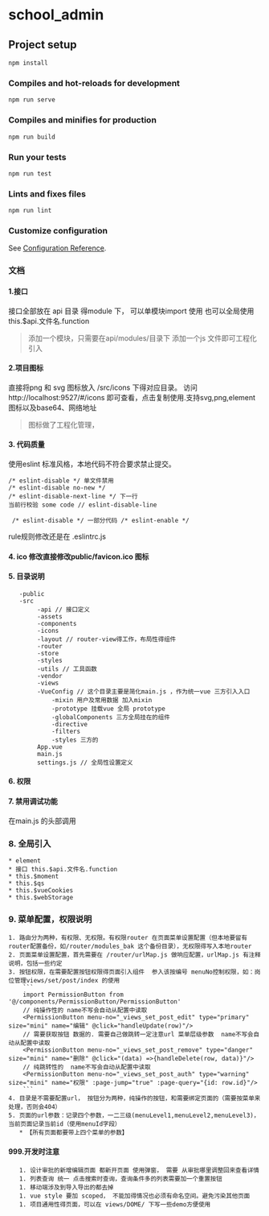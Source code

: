 # school_admin

## Project setup
```
npm install
```

### Compiles and hot-reloads for development
```
npm run serve
```

### Compiles and minifies for production
```
npm run build
```

### Run your tests
```
npm run test
```

### Lints and fixes files
```
npm run lint
```

### Customize configuration
See [Configuration Reference](https://cli.vuejs.org/config/).


### 文档
#### 1.接口
接口全部放在 api 目录 得module 下， 可以单模块import 使用 也可以全局使用 this.$api.文件名.function
>添加一个模块，只需要在api/modules/目录下 添加一个js 文件即可工程化引入

#### 2.项目图标
直接将png 和 svg 图标放入 /src/icons 下得对应目录。 访问http://localhost:9527/#/icons 即可查看，点击复制使用.支持svg,png,element图标以及base64、网络地址
>图标做了工程化管理，

#### 3. 代码质量
使用eslint 标准风格，本地代码不符合要求禁止提交。
```
/* eslint-disable */ 单文件禁用
/* eslint-disable no-new */ 
/* eslint-disable-next-line */ 下一行
当前行校验 some code // eslint-disable-line

 /* eslint-disable */ 一部分代码 /* eslint-enable */
```
rule规则修改还是在 .eslintrc.js

#### 4. ico 修改直接修改public/favicon.ico 图标

#### 5. 目录说明
```
   -public
   -src
        -api // 接口定义
        -assets
        -components
        -icons
        -layout // router-view得工作，布局性得组件
        -router
        -store
        -styles
        -utils // 工具函数
        -vendor
        -views
        -VueConfig // 这个目录主要是简化main.js ，作为统一vue 三方引入入口
            -mixin 用户及常用数据 加入mixin
            -prototype 挂载vue 全局 prototype
            -globalComponents 三方全局挂在的组件
            -directive
            -filters
            -styles 三方的
        App.vue
        main.js
        settings.js // 全局性设置定义
``` 
#### 6. 权限


#### 7. 禁用调试功能
在main.js 的头部调用

### 8. 全局引入
    * element
    * 接口 this.$api.文件名.function
    * this.$moment
    * this.$qs
    * this.$vueCookies
    * this.$webStorage
    
### 9. 菜单配置，权限说明
    1. 路由分为两种，有权限、无权限。有权限router 在页面菜单设置配置（但本地要留有router配置备份，如/router/modules_bak 这个备份目录），无权限得写入本地router
    2. 页面菜单设置配置，首先需要在 /router/urlMap.js 做响应配置，urlMap.js 有注释说明，包括一些约定
    3. 按钮权限，在需要配置按钮权限得页面引入组件  参入该按编号 menuNo控制权限，如：岗位管理views/set/post/index 的使用
        ```
        import PermissionButton from '@/components/PermissionButton/PermissionButton'
        // 纯操作性的 name不写会自动从配置中读取
        <PermissionButton menu-no="_views_set_post_edit" type="primary" size="mini" name="编辑" @click="handleUpdate(row)"/>
        // 需要获取按钮 数据的. 需要自己做跳转一定注意url 菜单层级参数  name不写会自动从配置中读取
        <PermissionButton menu-no="_views_set_post_remove" type="danger" size="mini" name="删除" @click="(data) =>{handleDelete(row, data)}"/>
        // 纯跳转性的  name不写会自动从配置中读取
        <PermissionButton menu-no="_views_set_post_auth" type="warning" size="mini" name="权限" :page-jump="true" :page-query="{id: row.id}"/>
        ```
    4. 目录是不需要配置url， 按钮分为两种，纯操作的按钮，和需要绑定页面的（需要按菜单来处理，否则会404）
    5. 页面的url参数：记录四个参数，一二三级(menuLevel1,menuLevel2,menuLevel3)，当前页面记录当前id（使用menuId字段）
       * 【所有页面都要带上四个菜单的参数】
#### 999.开发时注意
       1. 设计审批的新增编辑页面 都新开页面 使用弹窗， 需要 从审批哪里调整回来查看详情
       1. 列表查询 统一 点击搜索时查询，查询条件多的列表需要加一个重置按钮
       1. 移动端涉及到导入导出的都去掉
       1. vue style 要加 scoped， 不能加得情况也必须有命名空间。避免污染其他页面
       1. 项目通用性得页面，可以在 views/DOME/ 下写一些demo方便使用